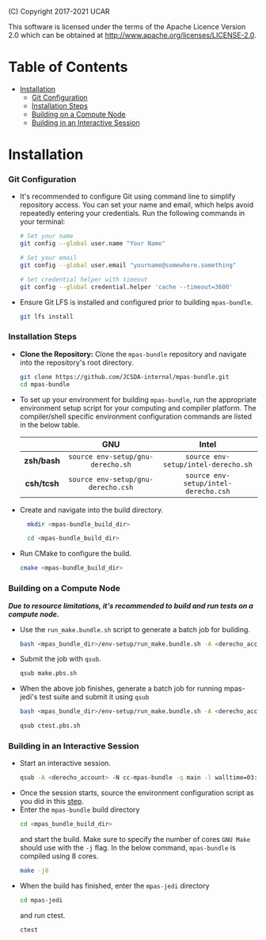 (C) Copyright 2017-2021 UCAR

This software is licensed under the terms of the Apache Licence Version 2.0
which can be obtained at http://www.apache.org/licenses/LICENSE-2.0.

# Table of Contents
* [Installation](#installation)
  * [Git Configuration](#git-configuration)
  * [Installation Steps](#installation-steps)
  * [Building on a Compute Node](#building-on-a-compute-node)
  * [Building in an Interactive Session](#building-in-an-interactive-session)
# Installation

### Git Configuration
* It's recommended to configure Git using command line to simplify repository access. You can set your 
name and email, which helps avoid repeatedly entering your credentials. 
Run the following commands in your terminal:
    ```bash
    # Set your name
  git config --global user.name "Your Name"

  # Set your email
  git config --global user.email "yourname@somewhere.something"

  # Set credential helper with timeout
  git config --global credential.helper 'cache --timeout=3600'
    ```
* Ensure Git LFS is installed and configured prior to building ```mpas-bundle```.

     ```bash
     git lfs install
     ```

### Installation Steps

* **Clone the Repository:**
   Clone the `mpas-bundle` repository and navigate into the repository's root directory.

    ```bash
    git clone https://github.com/JCSDA-internal/mpas-bundle.git
    cd mpas-bundle
    ```
<a id="env_script"></a>
* To set up your environment for building ```mpas-bundle```, run the appropriate environment setup script for your computing and compiler platform. 
The compiler/shell specific environment configuration commands are listed in the below table.
 
  |              | GNU | Intel |
  |:------------:|:--------------:|:----------------:|
  | __zsh/bash__ | `source env-setup/gnu-derecho.sh` | `source env-setup/intel-derecho.sh` |
  | __csh/tcsh__ | `source env-setup/gnu-derecho.csh` | `source env-setup/intel-derecho.csh` |
* Create and navigate into the build directory.

  ```bash
    mkdir <mpas-bundle_build_dir> 
  ```
  ```bash
    cd <mpas-bundle_build_dir> 
    ```
* Run CMake to configure the build. 

    ```bash
    cmake <mpas-bundle_build_dir> 
    ```

### Building on a Compute Node

_**Due to resource limitations, it's recommended to build and run tests on a compute node.**_

* Use the `run_make.bundle.sh` script to generate a batch job for building.

  ```bash
  bash <mpas_bundle_dir>/env-setup/run_make.bundle.sh -A <derecho_account> -e <mpas-bundle_dir>/env-setup -c <compiler> -n
  ```
* Submit the job with ```qsub```.
  ```bash
  qsub make.pbs.sh 
  ```

* When the above job finishes, generate a batch job for running mpas-jedi's test suite and submit it using ```qsub``` 
  ```bash
  bash <mpas_bundle_dir>/env-setup/run_make.bundle.sh -A <derecho_account> -e <mpas-bundle_dir>/env-setup -c <compiler> -x ctest -n
  ```
  ```bash
  qsub ctest.pbs.sh
  ```

### Building in an Interactive Session

* Start an interactive session. 
  ```bash
  qsub -A <derecho_account> -N cc-mpas-bundle -q main -l walltime=03:00:00 -l select=1:ncpus=8 -I
  ```
* Once the session starts, source the environment configuration script as you did in this [step](#env_script).
* Enter the ```mpas-bundle``` build directory
   ```bash
   cd <mpas_bundle_build_dir>
   ```
  and start the build. Make sure to specify the number of cores ```GNU Make``` should use with the ```-j``` flag.
In the below command, ```mpas-bundle``` is compiled using 8 cores.
   ```bash
   make -j8
   ```
* When the build has finished, enter the ```mpas-jedi``` directory
  ```bash
  cd mpas-jedi
  ```
  and run ctest.
  ```bash
  ctest
  ```
